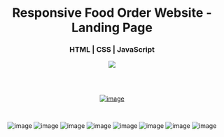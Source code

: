 <div align='center'>
  <h1>Responsive Food Order Website - Landing Page</h1>
  <h3>HTML | CSS | JavaScript</h3>
  <img src='https://img.shields.io/badge/fmfahath-white?logo=github&logoColor=black'/>
  
<br><br>

[![image](https://github.com/fmfahath/loginPage/assets/95971934/02c3c390-df06-41d4-940e-9c6c12bbcfa6)](https://fmfahath.github.io/food-order-website/)

<br>

![image](https://github.com/fmfahath/food-order-website/assets/95971934/46b3dc16-0f7a-490a-836a-a842aab0192b)
![image](https://github.com/fmfahath/food-order-website/assets/95971934/e7e6d3d6-7def-4547-8ead-19f17cc09ad3)
![image](https://github.com/fmfahath/food-order-website/assets/95971934/8969d96a-b502-4d06-a17d-70089f07368b)
![image](https://github.com/fmfahath/food-order-website/assets/95971934/59c7be5f-5642-4fa5-83f5-912740cd9e73)
![image](https://github.com/fmfahath/food-order-website/assets/95971934/4a03ac16-93f9-479f-a594-1dff92f99897)
![image](https://github.com/fmfahath/food-order-website/assets/95971934/d3a93a4a-54bd-4b56-ab0b-af77824502b3)
![image](https://github.com/fmfahath/food-order-website/assets/95971934/43d5fcbb-a48f-418e-9628-f98b90e78a23)
![image](https://github.com/fmfahath/food-order-website/assets/95971934/8b6b4e48-9b8c-41a0-9a13-e873f6fd2e6a)



  
</div>
